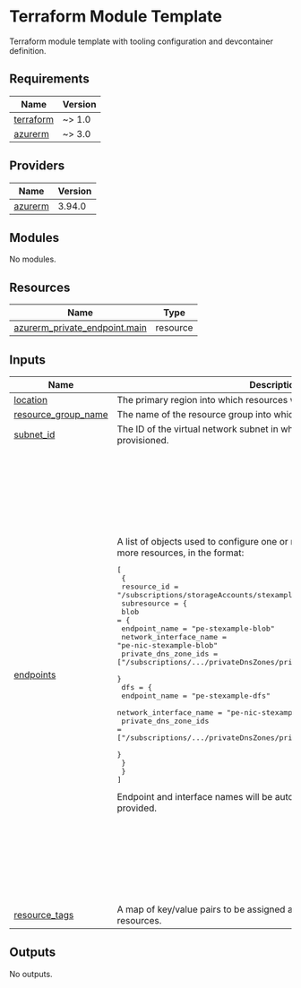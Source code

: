 # Terraform Module Template
Terraform module template with tooling configuration and devcontainer definition.

<!-- BEGIN_TF_DOCS -->
## Requirements

| Name | Version |
|------|---------|
| <a name="requirement_terraform"></a> [terraform](#requirement\_terraform) | ~> 1.0 |
| <a name="requirement_azurerm"></a> [azurerm](#requirement\_azurerm) | ~> 3.0 |

## Providers

| Name | Version |
|------|---------|
| <a name="provider_azurerm"></a> [azurerm](#provider\_azurerm) | 3.94.0 |

## Modules

No modules.

## Resources

| Name | Type |
|------|------|
| [azurerm_private_endpoint.main](https://registry.terraform.io/providers/hashicorp/azurerm/latest/docs/resources/private_endpoint) | resource |

## Inputs

| Name | Description | Type | Default | Required |
|------|-------------|------|---------|:--------:|
| <a name="input_location"></a> [location](#input\_location) | The primary region into which resources will be deployed. | `string` | n/a | yes |
| <a name="input_resource_group_name"></a> [resource\_group\_name](#input\_resource\_group\_name) | The name of the resource group into which resources will be deployed. | `string` | n/a | yes |
| <a name="input_subnet_id"></a> [subnet\_id](#input\_subnet\_id) | The ID of the virtual network subnet in which private endpoints will be provisioned. | `string` | n/a | yes |
| <a name="input_endpoints"></a> [endpoints](#input\_endpoints) | A list of objects used to configure one or more private endpoints for one or more resources, in the format:<pre>[<br>  {<br>    resource_id = "/subscriptions/storageAccounts/stexample"<br>    subresource = {<br>      blob = {<br>        endpoint_name          = "pe-stexample-blob"<br>        network_interface_name = "pe-nic-stexample-blob"<br>        private_dns_zone_ids   = ["/subscriptions/.../privateDnsZones/privatelink.blob.core.windows.net"]<br>      }<br>      dfs = {<br>        endpoint_name          = "pe-stexample-dfs"<br>        network_interface_name = "pe-nic-stexample-dfs"<br>        private_dns_zone_ids   = ["/subscriptions/.../privateDnsZones/privatelink.dfs.core.windows.net"]<br>      }<br>    }<br>  }<br>]</pre>Endpoint and interface names will be automatically generated if not provided. | <pre>list(object({<br>    resource_id = string<br>    subresource = map(object({<br>      endpoint_name          = optional(string)<br>      network_interface_name = optional(string)<br>      private_dns_zone_ids   = list(string)<br>    }))<br>  }))</pre> | <pre>[<br>  {<br>    "resource_id": "/subscriptions/storageAccounts/stexample",<br>    "subresource": {<br>      "blob": {<br>        "endpoint_name": "pe-stexample-blob",<br>        "network_interface_name": "pe-nic-stexample-blob",<br>        "private_dns_zone_ids": [<br>          "/subscriptions/privateDnsZones/privatelink.blob.core.windows.net"<br>        ]<br>      },<br>      "dfs": {<br>        "endpoint_name": "pe-stexample-dfs",<br>        "network_interface_name": "pe-nic-stexample-dfs",<br>        "private_dns_zone_ids": [<br>          "/subscriptions/privateDnsZones/privatelink.dfs.core.windows.net"<br>        ]<br>      }<br>    }<br>  },<br>  {<br>    "resource_id": "/subscriptions/storageAccounts/stexample2",<br>    "subresource": {<br>      "queue": {<br>        "private_dns_zone_ids": [<br>          "/subscriptions/privateDnsZones/privatelink.queue.core.windows.net"<br>        ]<br>      },<br>      "table": {<br>        "private_dns_zone_ids": [<br>          "/subscriptions/privateDnsZones/privatelink.table.core.windows.net"<br>        ]<br>      }<br>    }<br>  }<br>]</pre> | no |
| <a name="input_resource_tags"></a> [resource\_tags](#input\_resource\_tags) | A map of key/value pairs to be assigned as resource tags on taggable resources. | `map(string)` | `{}` | no |

## Outputs

No outputs.
<!-- END_TF_DOCS -->
